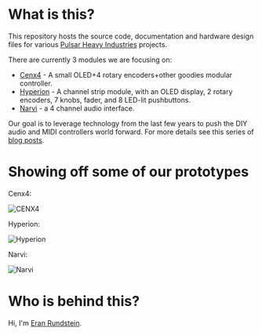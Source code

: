 # What is this?

This repository hosts the source code, documentation and hardware design files for various [Pulsar Heavy Industries](http://pulsarheavyindustries.com/) projects.

There are currently 3 modules we are focusing on:
* [Cenx4](https://github.com/pulsar-heavy-industries/phi/tree/master/cenx4) - A small OLED+4 rotary encoders+other goodies modular controller.
* [Hyperion](https://github.com/pulsar-heavy-industries/phi/tree/master/hyperion) - A channel strip module, with an OLED display, 2 rotary encoders, 7 knobs, fader, and 8 LED-lit pushbuttons.
* [Narvi](https://github.com/pulsar-heavy-industries/phi/tree/master/narvi) - a 4 channel audio interface.

Our goal is to leverage technology from the last few years to push the DIY audio and MIDI controllers world forward. For more details see this series of [blog posts](http://rundste.in/tag/phi/).

# Showing off some of our prototypes

Cenx4:

![CENX4](http://rundste.in/assets/diy-music-machines-ableton-live-controller-update/front.jpg)

Hyperion:

![Hyperion](http://rundste.in/assets/diy-music-machines-mixer-and-audio-interface/phi-3-hyperions.jpg)

Narvi:

![Narvi](http://rundste.in/assets/diy-music-machines-mixer-and-audio-interface/phi-4ch-enclosure-rear.jpg)

# Who is behind this?
Hi, I'm [Eran Rundstein](http://rundste.in/).

